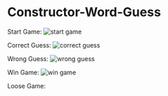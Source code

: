 # Constructor-Word-Guess

Start Game:
![start game](https://user-images.githubusercontent.com/33045010/39387715-1ff84f48-4a49-11e8-972f-f88e39ca08f5.PNG)

Correct Guess:
![correct guess](https://user-images.githubusercontent.com/33045010/39387729-40499a7c-4a49-11e8-99e5-7d77ce8bdfea.PNG)

Wrong Guess:
![wrong guess](https://user-images.githubusercontent.com/33045010/39387746-696c72e4-4a49-11e8-91cf-eafa7fa55f17.PNG)

Win Game:
![win game](https://user-images.githubusercontent.com/33045010/39387766-91a337a2-4a49-11e8-8323-20afbaf04c77.PNG)

Loose Game:
